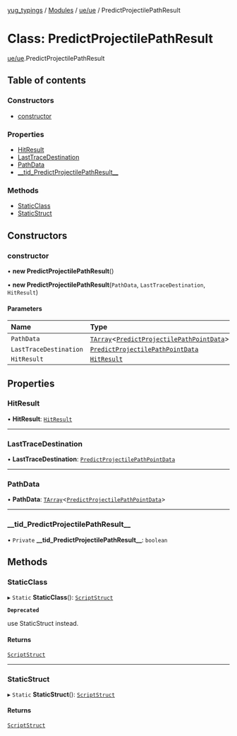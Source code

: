 [yug_typings](../README.md) / [Modules](../modules.md) / [ue/ue](../modules/ue_ue.md) / PredictProjectilePathResult

# Class: PredictProjectilePathResult

[ue/ue](../modules/ue_ue.md).PredictProjectilePathResult

## Table of contents

### Constructors

- [constructor](ue_ue.PredictProjectilePathResult.md#constructor)

### Properties

- [HitResult](ue_ue.PredictProjectilePathResult.md#hitresult)
- [LastTraceDestination](ue_ue.PredictProjectilePathResult.md#lasttracedestination)
- [PathData](ue_ue.PredictProjectilePathResult.md#pathdata)
- [\_\_tid\_PredictProjectilePathResult\_\_](ue_ue.PredictProjectilePathResult.md#__tid_predictprojectilepathresult__)

### Methods

- [StaticClass](ue_ue.PredictProjectilePathResult.md#staticclass)
- [StaticStruct](ue_ue.PredictProjectilePathResult.md#staticstruct)

## Constructors

### constructor

• **new PredictProjectilePathResult**()

• **new PredictProjectilePathResult**(`PathData`, `LastTraceDestination`, `HitResult`)

#### Parameters

| Name | Type |
| :------ | :------ |
| `PathData` | [`TArray`](../interfaces/ue_puerts.TArray.md)<[`PredictProjectilePathPointData`](ue_ue.PredictProjectilePathPointData.md)\> |
| `LastTraceDestination` | [`PredictProjectilePathPointData`](ue_ue.PredictProjectilePathPointData.md) |
| `HitResult` | [`HitResult`](ue_ue.HitResult.md) |

## Properties

### HitResult

• **HitResult**: [`HitResult`](ue_ue.HitResult.md)

___

### LastTraceDestination

• **LastTraceDestination**: [`PredictProjectilePathPointData`](ue_ue.PredictProjectilePathPointData.md)

___

### PathData

• **PathData**: [`TArray`](../interfaces/ue_puerts.TArray.md)<[`PredictProjectilePathPointData`](ue_ue.PredictProjectilePathPointData.md)\>

___

### \_\_tid\_PredictProjectilePathResult\_\_

• `Private` **\_\_tid\_PredictProjectilePathResult\_\_**: `boolean`

## Methods

### StaticClass

▸ `Static` **StaticClass**(): [`ScriptStruct`](ue_ue.ScriptStruct.md)

**`Deprecated`**

use StaticStruct instead.

#### Returns

[`ScriptStruct`](ue_ue.ScriptStruct.md)

___

### StaticStruct

▸ `Static` **StaticStruct**(): [`ScriptStruct`](ue_ue.ScriptStruct.md)

#### Returns

[`ScriptStruct`](ue_ue.ScriptStruct.md)
